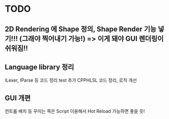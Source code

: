 ﻿# TODO
## 2D Rendering 에 Shape 정의, Shape Render 기능 넣기!!! (그래야 찍어내기 가능!) => 이게 돼야 GUI 렌더링이 쉬워짐!!

## Language library 정리
ILexer, IParse 등 코드 정리
test 추가
CPPHLSL 코드 정리, 로직 개선

## GUI 개편
컨트롤 배치 등 꾸미는 쪽은 Script 이용해서 Hot Reload 가능하면 좋을 듯!

